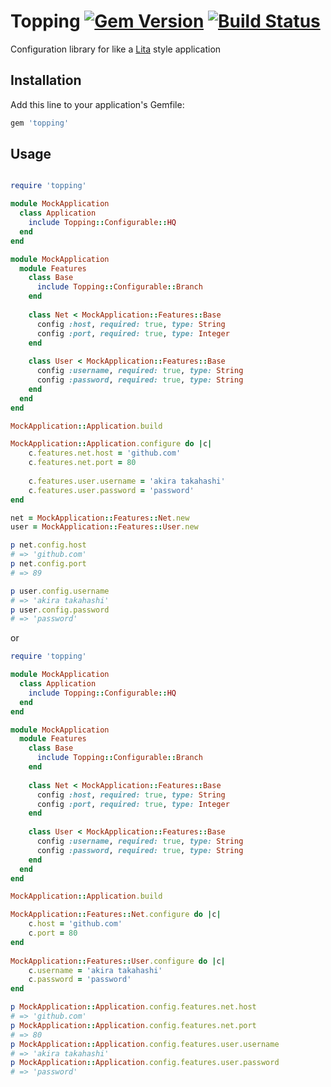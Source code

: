 # Topping [![Gem Version](https://badge.fury.io/rb/topping.svg)](https://badge.fury.io/rb/topping) [![Build Status](https://travis-ci.org/rike422/topping.svg?branch=master)](https://travis-ci.org/rike422/topping) 

Configuration library for like a [Lita](https://github.com/litaio/lita) style application 

## Installation

Add this line to your application's Gemfile:

```ruby
gem 'topping'
```

## Usage

```ruby

require 'topping'

module MockApplication
  class Application
    include Topping::Configurable::HQ
  end
end

module MockApplication
  module Features
    class Base
      include Topping::Configurable::Branch
    end
    
    class Net < MockApplication::Features::Base
      config :host, required: true, type: String
      config :port, required: true, type: Integer
    end
    
    class User < MockApplication::Features::Base
      config :username, required: true, type: String
      config :password, required: true, type: String
    end
  end
end

MockApplication::Application.build

MockApplication::Application.configure do |c|
	c.features.net.host = 'github.com'
	c.features.net.port = 80
	
	c.features.user.username = 'akira takahashi'
	c.features.user.password = 'password'	
end

net = MockApplication::Features::Net.new
user = MockApplication::Features::User.new

p net.config.host 
# => 'github.com'
p net.config.port 
# => 89

p user.config.username
# => 'akira takahashi'
p user.config.password
# => 'password'

```

or 

```ruby
require 'topping'

module MockApplication
  class Application
    include Topping::Configurable::HQ
  end
end

module MockApplication
  module Features
    class Base
      include Topping::Configurable::Branch
    end
    
    class Net < MockApplication::Features::Base
      config :host, required: true, type: String
      config :port, required: true, type: Integer
    end
    
    class User < MockApplication::Features::Base
      config :username, required: true, type: String
      config :password, required: true, type: String
    end
  end
end

MockApplication::Application.build

MockApplication::Features::Net.configure do |c|
	c.host = 'github.com'
	c.port = 80
end
	
MockApplication::Features::User.configure do |c|
	c.username = 'akira takahashi'
	c.password = 'password'	
end

p MockApplication::Application.config.features.net.host
# => 'github.com'
p MockApplication::Application.config.features.net.port
# => 80
p MockApplication::Application.config.features.user.username
# => 'akira takahashi'
p MockApplication::Application.config.features.user.password
# => 'password'

```
